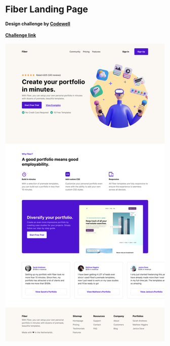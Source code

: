 
# Fiber Landing Page

#### Design challenge by [Codewell](https://www.codewell.cc)
#### [Challenge link](https://www.codewell.cc/challenges/fiber-landing-page--608a7e639691700015db16d1)

![alt text](https://github.com/uday-kiran77/Fiber-landing-page/blob/main/Design/Landing%20Page%20-%20Desktop%20View.png?raw=true)
